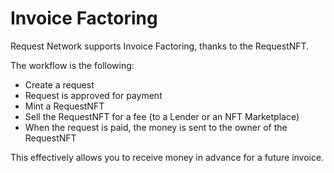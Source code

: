 # Invoice Factoring

Request Network supports Invoice Factoring, thanks to the RequestNFT.

The workflow is the following:

* Create a request
* Request is approved for payment
* Mint a RequestNFT
* Sell the RequestNFT for a fee (to a Lender or an NFT Marketplace)
* When the request is paid, the money is sent to the owner of the RequestNFT

This effectively allows you to receive money in advance for a future invoice.
